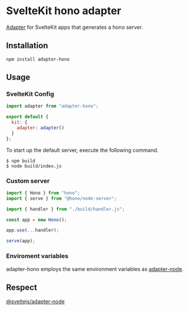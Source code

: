# SvelteKit hono adapter

[Adapter](https://svelte.dev/docs/kit/adapters) for SvelteKit apps that generates a hono server.

## Installation

```console
npm install adapter-hono
```

## Usage

### SvelteKit Config

```js
import adapter from "adapter-hono";

export default {
  kit: {
    adapter: adapter()
  }
};
```

To start up the default server, execute the following command.

```console
$ npm build
$ node build/index.js
```

### Custom server

```js
import { Hono } from "hono";
import { serve } from "@hono/node-server";

import { handler } from "./build/handler.js";

const app = new Hono();

app.use(...handler);

serve(app);
```

### Enviroment variables

adapter-hono employs the same environment variables as [adapter-node](https://svelte.dev/docs/kit/adapter-node#Environment-variables).

## Respect

[@sveltejs/adapter-node](https://www.npmjs.com/package/@sveltejs/adapter-node)
